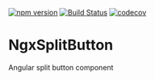 [![npm version](https://badge.fury.io/js/ngx-split-button.svg)](https://badge.fury.io/js/ngx-split-button)
[![Build Status](https://travis-ci.org/vladify/ngx-split-button.svg?branch=master)](https://travis-ci.org/vladify/ngx-split-button)
[![codecov](https://codecov.io/gh/vladify/ngx-split-button/branch/master/graph/badge.svg)](https://codecov.io/gh/vladify/ngx-split-button)

# NgxSplitButton
Angular split button component
